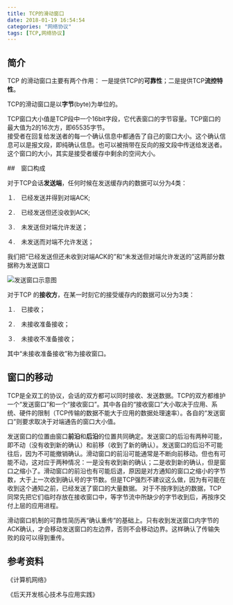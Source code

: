 ```yaml
---
title: TCP的滑动窗口
date: 2018-01-19 16:54:54
categories: "网络协议" 
tags: [TCP,网络协议]
---
```


## 简介

TCP 的滑动窗口主要有两个作用： 一是提供TCP的**可靠性**；二是提供TCP**流控特性**。   

TCP的滑动窗口是以**字节**(byte)为单位的。

TCP窗口大小值是TCP段中一个16bit字段，它代表窗口的字节容量。TCP窗口的最大值为2的16次方，即65535字节。  
接受者在回复给发送者的每一个确认信息中都通告了自己的窗口大小。这个确认信息可以是报文段，即纯确认信息。也可以被捎带在反向的报文段中传送给发送者。这个窗口的大小，其实是接受者缓存中剩余的空间大小。

<!-- more -->  

##　窗口构成

对于TCP会话**发送端**，任何时候在发送缓存内的数据可以分为4类：

１.　已经发送并得到对端ACK;

２.　已经发送但还没收到ACK;

３.　未发送但对端允许发送；

４.　未发送而对端不允许发送；

我们把“已经发送但还未收到对端ACK的”和“未发送但对端允许发送的”这两部分数据称为发送窗口

![发送窗口示意图](https://wx2.sinaimg.cn/mw690/857afa84ly1fns3f6dtaej20kc03ldhs.jpg)



对于TCP 的**接收方**，在某一时刻它的接受缓存内的数据可以分为3类：

１.　已接收；

２.　未接收准备接收；

３.　未接收不准备接收；

其中“未接收准备接收”称为接收窗口。



## 窗口的移动

TCP是全双工的协议，会话的双方都可以同时接收、发送数据。TCP的双方都维护一个“发送窗口”和一个“接收窗口”。其中各自的“接收窗口”大小取决于应用、系统、硬件的限制（TCP传输的数据不能大于应用的数据处理速率）。各自的“发送窗口”则要求取决于对端通告的窗口大小值。

发送窗口的位置由窗口**前沿**和**后沿**的位置共同确定。发送窗口的后沿有两种可能，即不动（没有收到新的确认）和前移（收到了新的确认）。发送窗口的后沿不可能往后，因为不可能撤销确认。滑动窗口的前沿可能通常是不断向前移动。但也有可能不动，这对应于两种情况：一是没有收到新的确认；二是收到新的确认，但是窗口之缩小了。滑动窗口的前沿也有可能后退，原因是对方通知的窗口之缩小的字节数，大于上一次收到确认号的字节数。但是TCP强烈不建议这么做，因为有可能在收到这个通知之前，已经发送了窗口的大量数据。
对于不按序到达的数据，TCP同常先把它们临时存放在接收窗口中，等字节流中所缺少的字节收到后，再按序交付上层的应用进程。

滑动窗口机制的可靠性简历再“确认重传”的基础上。只有收到发送窗口内字节的ACK确认，才会移动发送窗口的左边界，否则不会移动边界。这样确认了传输失败的段可以得到重传。



## 参考资料

《计算机网络》

《后天开发核心技术与应用实践》